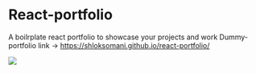 # React-portfolio

A boilrplate react portfolio to showcase your projects and work
Dummy-portfolio link -> https://shloksomani.github.io/react-portfolio/

![](test.gif)
